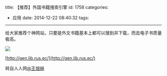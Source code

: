 title: 【推荐】外国书籍搜索引擎
id: 1758
categories:
  - 应用
date: 2014-12-22 08:40:32
tags:
---

给大家推荐个神网站，只要是外文书籍基本上都可以搜到并下载，而且电子书质量极高。

![](http://fmn.rrimg.com/fmn064/20140731/1605/large_2mmg_25f4000027b4125f.jpg)

[http://gen.lib.rus.ec/](http://gen.lib.rus.ec/)

转自人人网[@王煊赫](http://share.renren.com/share/427871542/17797855816)